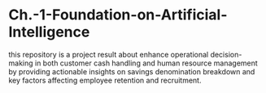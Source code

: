 # Ch.-1-Foundation-on-Artificial-Intelligence
this repository is a project result about enhance operational decision-making in both customer cash handling and human resource management by providing actionable insights on savings denomination breakdown and key factors affecting employee retention and recruitment.
